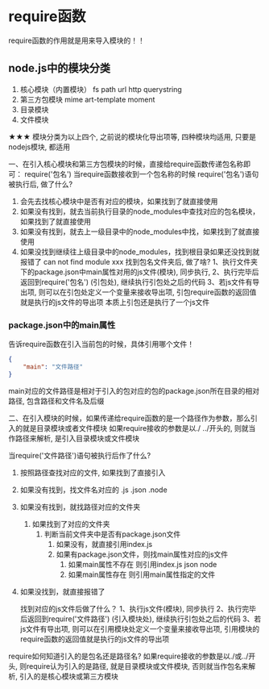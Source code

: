 # require函数

require函数的作用就是用来导入模块的！！

## node.js中的模块分类

1. 核心模块（内置模块） fs path url http querystring
2. 第三方包模块    mime  art-template moment
3. 目录模块
4. 文件模块

★★★ 模块分类为以上四个, 之前说的模块化导出项等, 四种模块均适用, 只要是nodejs模块, 都适用

一、在引入核心模块和第三方包模块的时候，直接给require函数传递包名称即可：
    require('包名')
 当require函数接收到一个包名称的时候
require('包名')语句被执行后, 做了什么?
1. 会先去找核心模块中是否有对应的模块，如果找到了就直接使用
2. 如果没有找到，就去当前执行目录的node_modules中查找对应的包名模块，如果找到了就直接使用
3. 如果没有找到，就去上一级目录中的node_modules中找，如果找到了就直接使用
4. 如果没找到继续往上级目录中的node_modules，找到根目录如果还没找到就报错了 can not find module xxx
    找到包名文件夹后, 做了啥?
    1、执行文件夹下的package.json中main属性对用的js文件(模块), 同步执行, 
    2、执行完毕后返回到require('包名')  (引包处), 继续执行引包处之后的代码
    3、若js文件有导出项, 则可以在引包处定义一个变量来接收导出项, 引包require函数的返回值就是执行的js文件的导出项
    本质上引包还是执行了一个js文件

### package.json中的main属性
告诉require函数在引入当前包的时候，具体引用哪个文件！
```json
{
    "main": "文件路径"
}
```
main对应的文件路径是相对于引入的包对应的包的package.json所在目录的相对路径, 包含路径和文件名及后缀

二、在引入模块的时候，如果传递给require函数的是一个路径作为参数，那么引入的就是目录模块或者文件模块   如果require接收的参数是以./ ../开头的, 则就当作路径来解析, 是引入目录模块或文件模块

当require('文件路径')语句被执行后作了什么?
1. 按照路径查找对应的文件, 如果找到了直接引入
2. 如果没有找到，找文件名对应的 .js .json .node
3. 如果没有找到，就找路径对应的文件夹
    1. 如果找到了对应的文件夹
        1. 判断当前文件夹中是否有package.json文件
            1. 如果没有，就直接引用index.js
            2. 如果有package.json文件，则找main属性对应的js文件
                1. 如果main属性不存在 则引用index.js json node
                2. 如果main属性存在 则引用main属性指定的文件
4. 如果没找到，就直接报错了

    找到对应的js文件后做了什么？
    1、执行js文件(模块), 同步执行
    2、执行完毕后返回到require('文件路径')  (引入模块处), 继续执行引包处之后的代码
    3、若js文件有导出项, 则可以在引用模块处定义一个变量来接收导出项, 引用模块的require函数的返回值就是执行的js文件的导出项


require如何知道引入的是包名还是路径名? 
如果require接收的参数是以./或../开头, 则require认为引入的是路径, 就是目录模块或文件模块, 
否则就当作包名来解析, 引入的是核心模块或第三方模块

